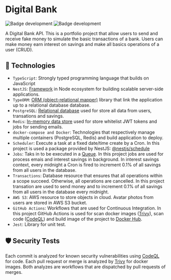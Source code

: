 # Digital Bank

![Badge development](http://img.shields.io/static/v1?label=STATUS&message=development&color=yellow&style=for-the-badge)
![Badge development](http://img.shields.io/static/v1?label=LICENCE&message=MIT&color=GREEN&style=for-the-badge)

A Digital Bank API. This is a portfolio project that allow users to send and receive fake money to simulate the basic transactions of a bank. Users can make money earn interest on savings and make all basics operations of a user (CRUD).

## :wrench: Technologies

- `TypeScript`: Strongly typed programming language that builds on JavaScript
- `NestJS`: [Framework](https://nestjs.com/) in Node ecosystem for building scalable server-side applications.
- `TypeORM`: [ORM (object-relational mapper)](https://typeorm.io/) library that link the application up to a relational database database.
- `PostgreSQL`: [Relational database](https://typeorm.io/) used for store all data from users, transations and savings.
- `Redis`: [In-memory data store](https://redis.io/) used for store whitelist JWT tokens and jobs for sending emails.
- `docker-compose and Docker`: Technologies that respectively manage multiple containers (PostgreSQL, Redis) and build application to deploy.
- `Scheduler`: Execute a task at a fixed date/time create by a Cron. In this project is used a package provided by NestJS: [@nestjs/schedule](https://docs.nestjs.com/techniques/task-scheduling#task-scheduling)
- `Jobs`: Taks in to be executed in a [Queue](https://docs.nestjs.com/techniques/queues#queues). In this project jobs are used for process emais and interest savings in background. In interest savings context, every midnight a Cron is fired to increment 0.1% of all savings from all users in the database. 
- `Transactions`: Database resource that ensures that all operations within a scope succeed. Otherwise, all operations are cancelled. In this project transation are used to send money and to increment 0.1% of all savings from all users in the database every midnight.
- `AWS S3`: AWS resource to store objects in cloud. Avatar photos from users are stored in AWS S3 bucket.
- `GitHub Actions`: Workflows that are used for Continuous Integration. In this project GitHub Actions is used for scan docker images ([Trivy](https://trivy.dev/)), scan code ([CodeQL](https://codeql.github.com/docs/codeql-language-guides/codeql-library-for-javascript/)) and build image of the project to [Docker Hub](https://hub.docker.com/search?q=).
- `Jest`: Library for unit test.

## :shield: Security Tests
Each commit is analyzed for known security vulnerabilities using [CodeQL](https://codeql.github.com/docs/codeql-language-guides/codeql-library-for-javascript/) for code. Each pull request or merge is analyzed by [Trivy](https://trivy.dev/) for docker images. Both analyzes are workflows that are dispatched by pull requests of merges.
